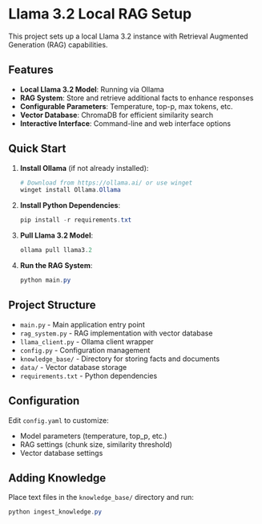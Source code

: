 # Llama 3.2 Local RAG Setup

This project sets up a local Llama 3.2 instance with Retrieval Augmented Generation (RAG) capabilities.

## Features

- **Local Llama 3.2 Model**: Running via Ollama
- **RAG System**: Store and retrieve additional facts to enhance responses
- **Configurable Parameters**: Temperature, top-p, max tokens, etc.
- **Vector Database**: ChromaDB for efficient similarity search
- **Interactive Interface**: Command-line and web interface options

## Quick Start

1. **Install Ollama** (if not already installed):
   ```powershell
   # Download from https://ollama.ai/ or use winget
   winget install Ollama.Ollama
   ```

2. **Install Python Dependencies**:
   ```powershell
   pip install -r requirements.txt
   ```

3. **Pull Llama 3.2 Model**:
   ```powershell
   ollama pull llama3.2
   ```

4. **Run the RAG System**:
   ```powershell
   python main.py
   ```

## Project Structure

- `main.py` - Main application entry point
- `rag_system.py` - RAG implementation with vector database
- `llama_client.py` - Ollama client wrapper
- `config.py` - Configuration management
- `knowledge_base/` - Directory for storing facts and documents
- `data/` - Vector database storage
- `requirements.txt` - Python dependencies

## Configuration

Edit `config.yaml` to customize:
- Model parameters (temperature, top_p, etc.)
- RAG settings (chunk size, similarity threshold)
- Vector database settings

## Adding Knowledge

Place text files in the `knowledge_base/` directory and run:
```powershell
python ingest_knowledge.py
```
